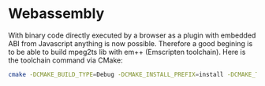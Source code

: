 # Webassembly
With binary code directly executed by a browser as a plugin with embedded ABI from Javascript anything is now possible. Therefore a good begining is to be able to build mpeg2ts lib with em++ (Emscripten toolchain). Here is the toolchain command via CMake:

```Bash
cmake -DCMAKE_BUILD_TYPE=Debug -DCMAKE_INSTALL_PREFIX=install -DCMAKE_TOOLCHAIN_FILE:FILEPATH=<your repo path>/cmake/toolchains/emscripten-wasm.cmake -DEMSCRIPTEN_PREFIX=<path> ..
```